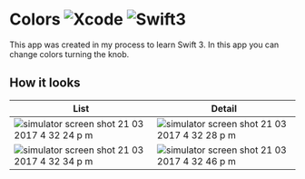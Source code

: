 # Colors ![Xcode](https://img.shields.io/badge/Xcode-8.2.1-green.svg) ![Swift3](https://img.shields.io/badge/swift-3.0.2-orange.svg)
This app was created in my process to learn Swift 3. In this app you can change colors turning the knob.

## How it looks

| List  | Detail |
| --------- | --------- |
| ![simulator screen shot 21 03 2017 4 32 24 p m](https://cloud.githubusercontent.com/assets/1808666/24172216/6b002834-0e55-11e7-8bb3-45d7baf303f9.png) | ![simulator screen shot 21 03 2017 4 32 28 p m](https://cloud.githubusercontent.com/assets/1808666/24172217/6b005aa2-0e55-11e7-8551-c8af8be95339.png) |
| ![simulator screen shot 21 03 2017 4 32 34 p m](https://cloud.githubusercontent.com/assets/1808666/24172214/6afc4d36-0e55-11e7-9d51-a28a5ac7e541.png) | ![simulator screen shot 21 03 2017 4 32 46 p m](https://cloud.githubusercontent.com/assets/1808666/24172215/6afcc0ea-0e55-11e7-8da5-5c35d00604c0.png) |
